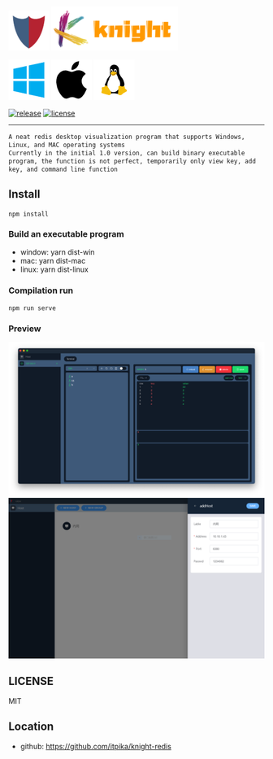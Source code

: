 <img src="./public/image/icon.png" width="80">
<img src="./public/image/posters/posters2.png" width="250">

<br/>

![avatar](./public/image/os/windows.png)
![avatar](./public/image/os/mac.png)
![avatar](./public/image/os/linux.png)

[![release](https://img.shields.io/github/v/release/itpika/knight)](https://github.com/itpika/knight/releases)
[![license](https://img.shields.io/github/license/itpika/knight)](https://github.com/itpika/knight/blob/master/LICENSE)

-----

```
A neat redis desktop visualization program that supports Windows, Linux, and MAC operating systems
Currently in the initial 1.0 version, can build binary executable program, the function is not perfect, temporarily only view key, add key, and command line function
```
## Install
```
npm install
```

### Build an executable program
-   window: yarn dist-win
-   mac: yarn dist-mac
-   linux: yarn dist-linux

### Compilation run
```
npm run serve
```

### Preview
![avatar](./public/image/overview/2.png)
![avatar](./public/image/overview/1.png)


## LICENSE
MIT
## Location
- github: https://github.com/itpika/knight-redis